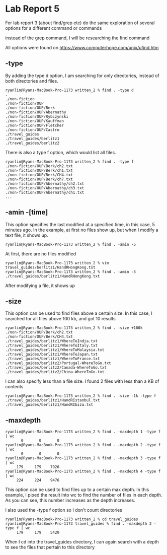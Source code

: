 # Lab Report 5

For lab report 3 (about find/grep etc) do the same exploration of several
options for a different command or commands

instead of the grep command, I will be researching the find command

All options were found on https://www.computerhope.com/unix/ufind.htm

## -type

By adding the type d option, I am searching for only directories, instead of
both directories and files.

```
ryanlin@Ryans-MacBook-Pro-1173 written_2 % find . -type d
.
./non-fiction
./non-fiction/OUP
./non-fiction/OUP/Berk
./non-fiction/OUP/Abernathy
./non-fiction/OUP/Rybczynski
./non-fiction/OUP/Kauffman
./non-fiction/OUP/Fletcher
./non-fiction/OUP/Castro
./travel_guides
./travel_guides/berlitz1
./travel_guides/berlitz2
```
There is also a type f option, which would list all files.

```
ryanlin@Ryans-MacBook-Pro-1173 written_2 % find . -type f
./non-fiction/OUP/Berk/ch2.txt
./non-fiction/OUP/Berk/ch1.txt
./non-fiction/OUP/Berk/CH4.txt
./non-fiction/OUP/Berk/ch7.txt
./non-fiction/OUP/Abernathy/ch2.txt
./non-fiction/OUP/Abernathy/ch3.txt
./non-fiction/OUP/Abernathy/ch1.txt
...
```



## -amin -[time]

This option specifies the last modified at a specified time, in this case,
5 minutes ago. In the example, at first no files show up, but when I modify
a text file, it shows up.

```
ryanlin@Ryans-MacBook-Pro-1173 written_2 % find . -amin -5
```
At first, there are no files modified

```
ryanlin@Ryans-MacBook-Pro-1173 written_2 % vim travel_guides/berlitz1/HandRHongKong.txt
ryanlin@Ryans-MacBook-Pro-1173 written_2 % find . -amin -5                             
./travel_guides/berlitz1/HandRHongKong.txt
```
After modifying a file, it shows up

## -size

This option can be used to find files above a certain size. In this case,
I searched for all files above 100 kb, and got 10 results
```
ryanlin@Ryans-MacBook-Pro-1173 written_2 % find . -size +100k
./non-fiction/OUP/Berk/ch2.txt
./non-fiction/OUP/Berk/CH4.txt
./travel_guides/berlitz1/WhereToIndia.txt
./travel_guides/berlitz1/WhereToItaly.txt
./travel_guides/berlitz1/WhereToMalaysia.txt
./travel_guides/berlitz1/WhereToJapan.txt
./travel_guides/berlitz1/WhereToFrance.txt
./travel_guides/berlitz2/Portugal-WhereToGo.txt
./travel_guides/berlitz2/Canada-WhereToGo.txt
./travel_guides/berlitz2/China-WhereToGo.txt
```

I can also specify less than a file size. I found 2 files with less than a KB
of contents
```
ryanlin@Ryans-MacBook-Pro-1173 written_2 % find . -size -1k -type f
./travel_guides/berlitz1/HandRIstanbul.txt
./travel_guides/berlitz1/HandRIbiza.txt
```


## -maxdepth

```
ryanlin@Ryans-MacBook-Pro-1173 written_2 % find . -maxdepth 1 -type f | wc
       0       0       0
ryanlin@Ryans-MacBook-Pro-1173 written_2 % find . -maxdepth 2 -type f | wc
       0       0       0
ryanlin@Ryans-MacBook-Pro-1173 written_2 % find . -maxdepth 3 -type f | wc
     179     179    7926
ryanlin@Ryans-MacBook-Pro-1173 written_2 % find . -maxdepth 4 -type f | wc
     224     224    9476
```

This option can be used to find files up to a certain max depth.
In this example, I piped the result into wc to find the number of files in each
depth. As you can see, this number increases as the depth increases.

I also used the -type f option so I don't count directories

```
ryanlin@Ryans-MacBook-Pro-1173 written_2 % cd travel_guides               
ryanlin@Ryans-MacBook-Pro-1173 travel_guides % find . -maxdepth 2 -type f | wc
     179     179    5420
```

When I cd into the travel_guides directory, I can again search with a depth to 
see the files that pertain to this directory